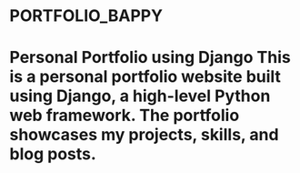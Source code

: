 # PORTFOLIO_BAPPY
# Personal Portfolio using Django  This is a personal portfolio website built using Django, a high-level Python web framework. The portfolio showcases my projects, skills, and blog posts.  
